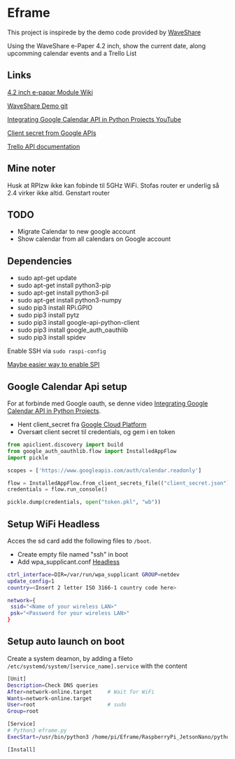 ﻿# Eframe

This project is inspirede by the demo code provided by [WaveShare](https://github.com/waveshare/e-Paper)

Using the WaveShare e-Paper 4.2 inch, show the current date, along upcomming calendar events and a Trello List

## Links

[4.2 inch e-papar Module Wiki](https://www.waveshare.com/wiki/4.2inch_e-Paper_Module)

[WaveShare Demo git](https://github.com/waveshare/e-Paper)

[Integrating Google Calendar API in Python Projects YouTube](https://www.youtube.com/watch?v=j1mh0or2CX8&t=317s)

[Client secret from Google APIs](https://console.cloud.google.com/apis/api/calendar-json.googleapis.com/credentials?authuser=1&project=first-242717&supportedpurview=project)

[Trello API documentation](https://developer.atlassian.com/cloud/trello/rest/api-group-actions/)

## Mine noter

Husk at RPIzw ikke kan fobinde til 5GHz WiFi. Stofas router er underlig så 2.4 virker ikke altid. Genstart router

## TODO

* Migrate Calendar to new google account
* Show calendar from all calendars on Google account

## Dependencies

* sudo apt-get update
* sudo apt-get install python3-pip
* sudo apt-get install python3-pil
* sudo apt-get install python3-numpy
* sudo pip3 install RPi.GPIO
* sudo pip3 install pytz
* sudo pip3 install google-api-python-client
* sudo pip3 install google_auth_oauthlib
* sudo pip3 install spidev

Enable SSH via `sudo raspi-config`

[Maybe easier way to enable SPI](https://www.raspberrypi-spy.co.uk/2014/08/enabling-the-spi-interface-on-the-raspberry-pi/)

## Google Calendar Api setup

For at forbinde med Google oauth, se denne video [Integrating Google Calendar API in Python Projects](https://www.youtube.com/watch?v=j1mh0or2CX8&t=317s).

* Hent client_secret fra [Google Cloud Platform](https://console.cloud.google.com/apis/api/calendar-json.googleapis.com/credentials)
* Oversæt client secret til credentials, og gem i en token

```python
from apiclient.discovery import build
from google_auth_oauthlib.flow import InstalledAppFlow
import pickle

scopes = ['https://www.googleapis.com/auth/calendar.readonly']

flow = InstalledAppFlow.from_client_secrets_file(("client_secret.json"), scopes=scopes)
credentials = flow.run_console()

pickle.dump(credentials, open("token.pkl", "wb"))
```

## Setup WiFi Headless

Acces the sd card add the following files to `/boot`.

* Create empty file named "ssh" in boot
* Add wpa_supplicant.conf
[Headless](https://www.raspberrypi.org/documentation/configuration/wireless/headless.md)

```bash
ctrl_interface=DIR=/var/run/wpa_supplicant GROUP=netdev
update_config=1
country=<Insert 2 letter ISO 3166-1 country code here>

network={
 ssid="<Name of your wireless LAN>"
 psk="<Password for your wireless LAN>"
}
```

## Setup auto launch on boot

Create a system deamon, by adding a fileto  `/etc/systemd/system/[service_name].service` with the content

```bash
[Unit]
Description=Check DNS queries
After=network-online.target     # Wait for WiFi
Wants=network-online.target
User=root                       # sudo
Group=root

[Service]
# Python3 eframe.py
ExecStart=/usr/bin/python3 /home/pi/Eframe/RaspberryPi_JetsonNano/python/eframe/eframe.py 

[Install]
```
